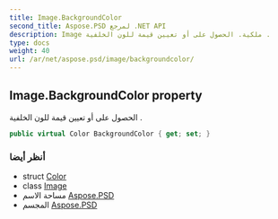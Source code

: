 ```yaml
---
title: Image.BackgroundColor
second_title: Aspose.PSD لمرجع .NET API
description: Image ملكية. الحصول على أو تعيين قيمة للون الخلفية .
type: docs
weight: 40
url: /ar/net/aspose.psd/image/backgroundcolor/
---
```

## Image.BackgroundColor property

الحصول على أو تعيين قيمة للون الخلفية .

```csharp
public virtual Color BackgroundColor { get; set; }
```

### أنظر أيضا

* struct [Color](../../color/)
* class [Image](../)
* مساحة الاسم [Aspose.PSD](../../image/)
* المجسم [Aspose.PSD](../../../)


